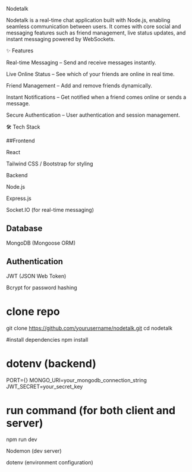 Nodetalk

Nodetalk is a real-time chat application built with Node.js, enabling seamless communication between users. It comes with core social and messaging features such as friend management, live status updates, and instant messaging powered by WebSockets.

✨ Features

 Real-time Messaging – Send and receive messages instantly.

 Live Online Status – See which of your friends are online in real time.

 Friend Management – Add and remove friends dynamically.

 Instant Notifications – Get notified when a friend comes online or sends a message.

 Secure Authentication – User authentication and session management.

🛠 Tech Stack

##Frontend

React

Tailwind CSS / Bootstrap for styling

Backend

Node.js

Express.js

Socket.IO (for real-time messaging)

## Database

MongoDB (Mongoose ORM)

## Authentication

JWT (JSON Web Token)

Bcrypt for password hashing

# clone repo
git clone https://github.com/yourusername/nodetalk.git
cd nodetalk

#install dependencies
npm install

# dotenv (backend)
PORT={}
MONGO_URI=your_mongodb_connection_string
JWT_SECRET=your_secret_key

# run command (for both client and server)
npm run dev



Nodemon (dev server)

dotenv (environment configuration)
